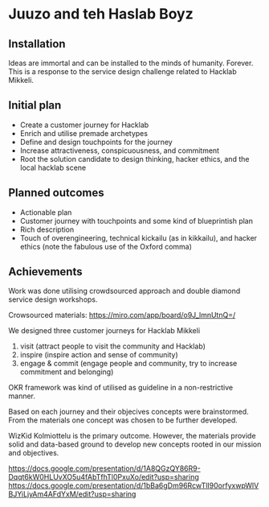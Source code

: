 # Juuzo and teh Haslab Boyz
## Installation
Ideas are immortal and can be installed to the minds of humanity. Forever. 
This is a response to the service design challenge related to Hacklab Mikkeli.

## Initial plan
- Create a customer journey for Hacklab 
- Enrich and utilise premade archetypes
- Define and design touchpoints for the journey
- Increase attractiveness, conspicuousness, and commitment 
- Root the solution candidate to design thinking, hacker ethics, and the local hacklab scene

## Planned outcomes
- Actionable plan
- Customer journey with touchpoints and some kind of blueprintish plan
- Rich description
- Touch of overengineering, technical kickailu (as in kikkailu), and hacker ethics (note the fabulous use of the Oxford comma)

## Achievements
Work was done utilising crowdsourced approach and double diamond service design workshops.

Crowsourced materials: https://miro.com/app/board/o9J_lmnUtnQ=/

We designed three customer journeys for Hacklab Mikkeli
1. visit (attract people to visit the community and Hacklab)
2. inspire (inspire action and sense of community)
3. engage & commit (engage people and community, try to increase commitment and belonging)

OKR framework was kind of utilised as guideline in a non-restrictive manner. 

Based on each journey and their objecives concepts were brainstormed. From the materials one concept was chosen to be further developed. 

WizKid Kolmiottelu is the primary outcome. However, the materials provide solid and data-based ground to develop new concepts rooted in our mission and objectives.

https://docs.google.com/presentation/d/1A8QGzQY86R9-Dqqt6kW0HLUvXO5u4fAbTfhTl0PxuXo/edit?usp=sharing
https://docs.google.com/presentation/d/1bBa6gDm96RcwTlI90orfyxwpWlVBJYiLjyAm4AFdYxM/edit?usp=sharing
